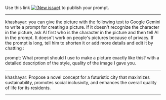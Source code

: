 Use this link [![(New issue)]()](https://github.com/khzg/ChatGPT/issues) to publish your prompt.
___
khashayar: you can give the picture with the following text to Google Gemini to write a prompt for creating a picture. If it doesn't recognize the character in the picture, ask AI first who is the character in the picture and then tell AI in the prompt. It doesn't work on people's pictures because of privacy. If the prompt is long, tell him to shorten it or add more details and edit it by chatting :

prompt: What prompt should I use to make a picture exactly like this?
with a detailed description of the style, quality of the image I gave you.
___
khashayar: Propose a novel concept for a futuristic city that maximizes sustainability, promotes social inclusivity, and enhances the overall quality of life for its residents.
___

